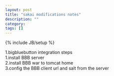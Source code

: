 ```yaml
---
layout: post
title: "sakai modifications notes"
description: ""
category: 
tags: []
---
```

{% include JB/setup %}

1.bigbluebutton integration steps  
  1.install BBB server  
  2.install BBB war to tomcat home  
  3.config the BBB client url and salt from the server  